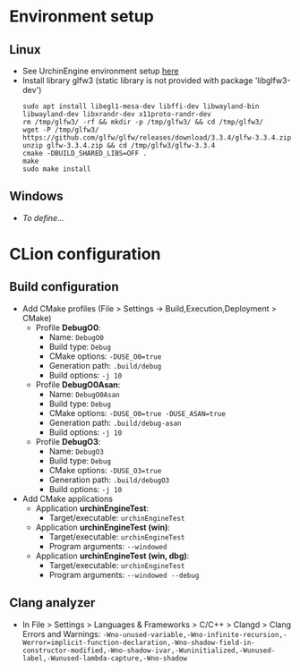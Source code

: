 # Environment setup
## Linux
* See UrchinEngine environment setup [here](https://github.com/petitg1987/urchinEngine/blob/master/DEV.md)
* Install library glfw3 (static library is not provided with package 'libglfw3-dev')
  ```
  sudo apt install libegl1-mesa-dev libffi-dev libwayland-bin libwayland-dev libxrandr-dev x11proto-randr-dev
  rm /tmp/glfw3/ -rf && mkdir -p /tmp/glfw3/ && cd /tmp/glfw3/
  wget -P /tmp/glfw3/ https://github.com/glfw/glfw/releases/download/3.3.4/glfw-3.3.4.zip
  unzip glfw-3.3.4.zip && cd /tmp/glfw3/glfw-3.3.4
  cmake -DBUILD_SHARED_LIBS=OFF .
  make
  sudo make install
  ```

## Windows
* *To define...*

# CLion configuration
## Build configuration
* Add CMake profiles (File > Settings -> Build,Execution,Deployment > CMake)
  * Profile **DebugO0**:
    * Name: `DebugO0`
    * Build type: `Debug`
    * CMake options: `-DUSE_O0=true`
    * Generation path: `.build/debug`
    * Build options: `-j 10`
  * Profile **DebugO0Asan**:
    * Name: `DebugO0Asan`
    * Build type: `Debug`
    * CMake options: `-DUSE_O0=true -DUSE_ASAN=true`
    * Generation path: `.build/debug-asan`
    * Build options: `-j 10`    
  * Profile **DebugO3**:
    * Name: `DebugO3`
    * Build type: `Debug`
    * CMake options: `-DUSE_O3=true`
    * Generation path: `.build/debugO3`
    * Build options: `-j 10`
* Add CMake applications
  * Application **urchinEngineTest**:
    * Target/executable: `urchinEngineTest`
  * Application **urchinEngineTest (win)**:
    * Target/executable: `urchinEngineTest`
    * Program arguments: `--windowed`
  * Application **urchinEngineTest (win, dbg)**:
    * Target/executable: `urchinEngineTest`
    * Program arguments: `--windowed --debug`

## Clang analyzer
* In File > Settings > Languages & Frameworks > C/C++ > Clangd > Clang Errors and Warnings: `-Wno-unused-variable,-Wno-infinite-recursion,-Werror=implicit-function-declaration,-Wno-shadow-field-in-constructor-modified,-Wno-shadow-ivar,-Wuninitialized,-Wunused-label,-Wunused-lambda-capture,-Wno-shadow`